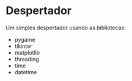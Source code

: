 # Despertador
Um simples despertador usando as bibliotecas:
* pygame
* tikinter
* matplotlib 
* threading 
* time
* datetime